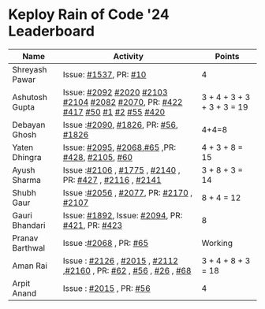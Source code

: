 # Keploy Rain of Code '24 Leaderboard

| Name            | Activity                                                                                                          | Points |
| --------------- | ----------------------------------------------------------------------------------------------------------------- | ------ |
| Shreyash Pawar  | Issue: [#1537](https://github.com/keploy/keploy/issues/1537), PR: [#10](https://github.com/keploy/writers-program/pull/10) | 4 |
| Ashutosh Gupta                | Issue: [#2092](https://github.com/keploy/keploy/issues/2092) [#2020](https://github.com/keploy/keploy/issues/2020) [#2103](https://github.com/keploy/keploy/issues/2103) [#2104](https://github.com/keploy/keploy/issues/2104) [#2082](https://github.com/keploy/keploy/issues/2082) [#2070](https://github.com/keploy/keploy/issues/2070), PR: [#422](https://github.com/keploy/docs/pull/422) [#417](https://github.com/keploy/docs/pull/417) [#50](https://github.com/keploy/blog-website/pull/50) [#1](https://github.com/keploy/engineering-blogs/pull/1) [#2](https://github.com/keploy/engineering-blogs/pull/2) [#55](https://github.com/keploy/website/pull/55) [#420](https://github.com/keploy/docs/pull/420) |    3 + 4 + 3 + 3 + 3 + 3 = 19   |
|Debayan Ghosh    |Issue :[#2090](https://github.com/keploy/keploy/issues/2090), [#1826](https://github.com/keploy/keploy/issues/1826), PR: [#56](https://github.com/keploy/website/pull/56), [#1826](https://github.com/keploy/keploy/issues/1826) | 4+4=8  |
|Yaten Dhingra                 | Issue: [#2095](https://github.com/keploy/keploy/issues/2095), [#2068](https://github.com/keploy/keploy/issues/2068),[#65](https://github.com/keploy/website/pull/65)                                                                                                               ,PR: [#428](https://github.com/keploy/docs/pull/428), [#2105](https://github.com/keploy/keploy/pull/2105), [#60](https://github.com/keploy/website/pull/60)        | 4 + 3 + 8 = 15
|Ayush Sharma                 |Issue :[#2106](https://github.com/keploy/keploy/issues/2106) , [#1775](https://github.com/keploy/keploy/issues/1775) , [#2140](https://github.com/keploy/keploy/issues/2140) , PR: [#427](https://github.com/keploy/docs/pull/427) , [#2116](https://github.com/keploy/keploy/pull/2116) , [#2141](https://github.com/keploy/keploy/pull/2141)                                                                                                                    |  3 + 8 + 3  = 14     |
|Shubh Gaur                 |Issue :[#2056](https://github.com/keploy/keploy/issues/2056) , [#2077](https://github.com/keploy/keploy/issues/2077), PR: [#2170](https://github.com/keploy/keploy/pull/2170) , [#2107](https://github.com/keploy/keploy/pull/2107) |  8 + 4  = 12 |
|Gauri Bhandari   | Issue: [#1892](https://github.com/keploy/keploy/issues/1892), Issue: [#2094](https://github.com/keploy/keploy/issues/2094), PR: [#421](https://github.com/keploy/docs/pull/421), PR: [#423](https://github.com/keploy/docs/pull/423)                                          |   8    |
|Pranav Barthwal               |Issue :[#2068](https://github.com/keploy/keploy/issues/2068) , PR: [#65](https://github.com/keploy/website/pull/65)      |  Working     |
|Aman Rai  |Issue : [#2126](https://github.com/keploy/keploy/issues/2126) , [#2015](https://github.com/keploy/keploy/issues/2015) , [#2112](https://github.com/keploy/keploy/issues/2112) ,[#2160](https://github.com/keploy/keploy/issues/2160) , PR: [#62](https://github.com/keploy/website/pull/62) , [#56](https://github.com/keploy/samples-typescript/pull/56) , [#26](https://github.com/keploy/samples-python/pull/26) , [#68](https://github.com/keploy/website/pull/68) |  3 + 4 + 8 + 3  = 18     |
|Arpit Anand  |Issue : [#2015](https://github.com/keploy/keploy/issues/2015) , PR: [#56](https://github.com/keploy/samples-typescript/pull/56) |  4  |
